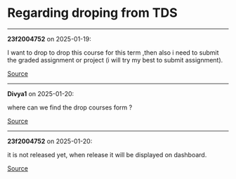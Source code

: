 # Regarding droping from TDS


---

**23f2004752** on 2025-01-19:

I want to drop to drop this course for this term ,then also i need to submit the graded assignment or project (i will try my best to submit assignment).

[Source](https://discourse.onlinedegree.iitm.ac.in/t/regarding-droping-from-tds/164291/1)

---

**Divya1** on 2025-01-20:

where can we find the    drop courses form ?

[Source](https://discourse.onlinedegree.iitm.ac.in/t/regarding-droping-from-tds/164291/2)

---

**23f2004752** on 2025-01-20:

it is not released yet, when release it will be displayed on dashboard.

[Source](https://discourse.onlinedegree.iitm.ac.in/t/regarding-droping-from-tds/164291/3)